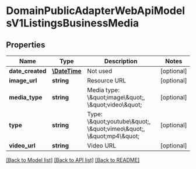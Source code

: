 # DomainPublicAdapterWebApiModelsV1ListingsBusinessMedia

## Properties
Name | Type | Description | Notes
------------ | ------------- | ------------- | -------------
**date_created** | [**\DateTime**](\DateTime.md) | Not used | [optional] 
**image_url** | **string** | Resource URL | [optional] 
**media_type** | **string** | Media type: \\\&quot;image\\\&quot;, \\\&quot;video\\\&quot; | [optional] 
**type** | **string** | Type: \\\&quot;youtube\\\&quot;, \\\&quot;vimeo\\\&quot;, \\\&quot;mp4\\\&quot; | [optional] 
**video_url** | **string** | Video URL | [optional] 

[[Back to Model list]](../../README.md#documentation-for-models) [[Back to API list]](../../README.md#documentation-for-api-endpoints) [[Back to README]](../../README.md)

